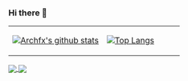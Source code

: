### Hi there 👋

<!--
**Archfx/archfx** is a ✨ _special_ ✨ repository because its `README.md` (this file) appears on your GitHub profile.

Here are some ideas to get you started:

- 🔭 I’m currently working on ...
- 🌱 I’m currently learning ...
- 👯 I’m looking to collaborate on ...
- 🤔 I’m looking for help with ...
- 💬 Ask me about ...
- 📫 How to reach me: ...
- 😄 Pronouns: ...
- ⚡ Fun fact: ...
-->


<table><tr><td align="center" width="55%">
  
[![Archfx's github stats](https://github-readme-stats.vercel.app/api?username=Archfx&count_private=true&show_icons=true&theme=vue)](https://github.com/Archfx/github-readme-stats)

</td><td align="top" width="55%">

[![Top Langs](https://github-readme-stats.vercel.app/api/top-langs/?username=Archfx&layout=compact&theme=vue)](https://github.com/Archfx/github-readme-stats)

</td></tr></table>

<div style="margin:0 auto; height:auto;">



</div>

<a href="https://github.com/anuraghazra/github-readme-stats">
  <img align="center" src="[https://github-readme-stats.vercel.app/api/pin/?username=anuraghazra&repo=github-readme-stats](https://github-readme-stats.vercel.app/api?username=Archfx&count_private=true&show_icons=true&theme=vue)" />
</a>
<a href="https://github.com/anuraghazra/convoychat">
  <img align="center" src="[https://github-readme-stats.vercel.app/api/pin/?username=anuraghazra&repo=convoychat](https://github-readme-stats.vercel.app/api/top-langs/?username=Archfx&layout=compact&theme=vue)](https://github.com/Archfx/github-readme-stats)" />
</a>
